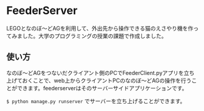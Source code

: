FeederServer
====================== 
LEGOとなのぼ〜どAGを利用して、外出先から操作できる猫のえさやり機を作ってみました。大学のプログラミングの授業の課題で作成しました。 

## 使い方

なのぼ〜どAGをつないだクライアント側のPCでFeederClient.pyアプリを立ち上げておくことで、web上からクライアントPCのなのぼ〜どAGの操作を行うことができます。feederserverはそのサーバーサイドアプリケーションです。 

`$ python manage.py runserver` でサーバーを立ち上げることができます。
